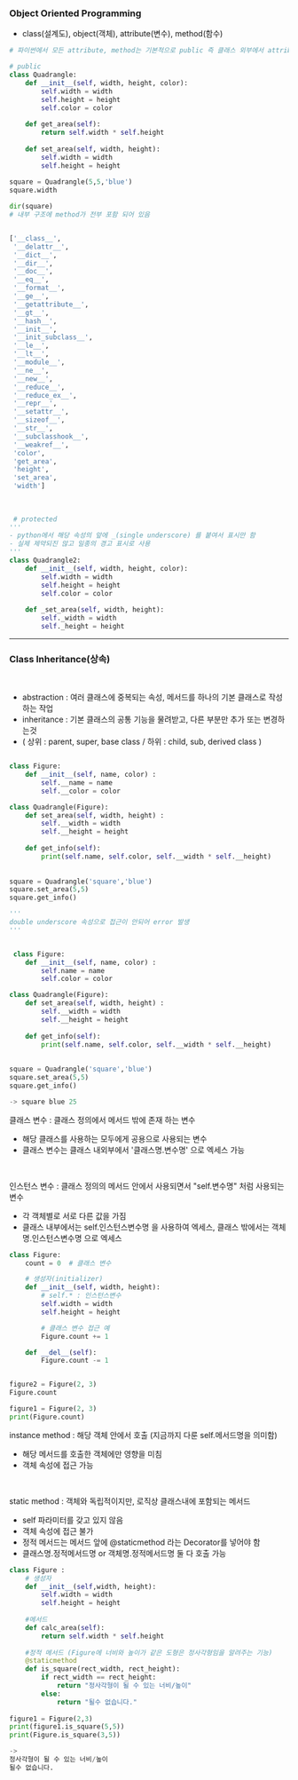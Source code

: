 ### Object Oriented Programming
- class(설계도), object(객체), attribute(변수), method(함수)


```python
# 파이썬에서 모든 attribute, method는 기본적으로 public 즉 클래스 외부에서 attribute, method 접근 가능

# public
class Quadrangle:
    def __init__(self, width, height, color):
        self.width = width 
        self.height = height 
        self.color = color 
        
    def get_area(self):
        return self.width * self.height
    
    def set_area(self, width, height):
        self.width = width
        self.height = height
        
square = Quadrangle(5,5,'blue')
square.width

dir(square)
# 내부 구조에 method가 전부 포함 되어 있음


['__class__',
 '__delattr__',
 '__dict__',
 '__dir__',
 '__doc__',
 '__eq__',
 '__format__',
 '__ge__',
 '__getattribute__',
 '__gt__',
 '__hash__',
 '__init__',
 '__init_subclass__',
 '__le__',
 '__lt__',
 '__module__',
 '__ne__',
 '__new__',
 '__reduce__',
 '__reduce_ex__',
 '__repr__',
 '__setattr__',
 '__sizeof__',
 '__str__',
 '__subclasshook__',
 '__weakref__',
 'color',
 'get_area',
 'height',
 'set_area',
 'width']
 
 
 
 # protected
'''
- python에서 해당 속성의 앞에 _(single underscore) 를 붙여서 표시만 함
- 실제 제약되진 않고 일종의 경고 표시로 사용
'''
class Quadrangle2:
    def __init__(self, width, height, color):
        self.width = width
        self.height = height 
        self.color = color
    
    def _set_area(self, width, height):
        self._width = width
        self._height = height
```

----------------

### Class Inheritance(상속)
<br> 

- abstraction : 여러 클래스에 중복되는 속성, 메서드를 하나의 기본 클래스로 작성하는 작업
- inheritance : 기본 클래스의 공통 기능을 물려받고, 다른 부분만 추가 또는 변경하는것     
- ( 상위 : parent, super, base class / 하위 : child, sub, derived class )


```python

class Figure:
    def __init__(self, name, color) : 
        self.__name = name
        self.__color = color 

class Quadrangle(Figure):
    def set_area(self, width, height) :
        self.__width = width
        self.__height = height
        
    def get_info(self):
        print(self.name, self.color, self.__width * self.__height)
        
        
square = Quadrangle('square','blue')
square.set_area(5,5)
square.get_info()

'''
double underscore 속성으로 접근이 안되어 error 발생
'''    


 class Figure:
    def __init__(self, name, color) : 
        self.name = name
        self.color = color 

class Quadrangle(Figure):
    def set_area(self, width, height) :
        self.__width = width
        self.__height = height
        
    def get_info(self):
        print(self.name, self.color, self.__width * self.__height)
        
        
square = Quadrangle('square','blue')
square.set_area(5,5)
square.get_info()

-> square blue 25

```

클래스 변수 : 클래스 정의에서 메서드 밖에 존재 하는 변수
- 해당 클래스를 사용하는 모두에게 공용으로 사용되는 변수
- 클래스 변수는 클래스 내외부에서 '클래스명.변수명' 으로 엑세스 가능

<br> 

인스턴스 변수 : 클래스 정의의 메서드 안에서 사용되면서 "self.변수명" 처럼 사용되는 변수
- 각 객체별로 서로 다른 값을 가짐
- 클래스 내부에서는 self.인스턴스변수명 을 사용하여 엑세스, 클래스 밖에서는 객체명.인스턴스변수명 으로 엑세스


```python
class Figure:
    count = 0  # 클래스 변수

    # 생성자(initializer)
    def __init__(self, width, height):
        # self.* : 인스턴스변수
        self.width = width
        self.height = height

        # 클래스 변수 접근 예
        Figure.count += 1

    def __del__(self):
        Figure.count -= 1


figure2 = Figure(2, 3)
Figure.count

figure1 = Figure(2, 3)
print(Figure.count)
```
instance method : 해당 객체 안에서 호출 (지금까지 다룬 self.메서드명을 의미함)
- 해당 메서드를 호출한 객체에만 영향을 미침
- 객체 속성에 접근 가능  

<br>  

static method : 객체와 독립적이지만, 로직상 클래스내에 포함되는 메서드  
- self 파라미터를 갖고 있지 않음
- 객체 속성에 접근 불가
- 정적 메서드는 메서드 앞에 @staticmethod 라는 Decorator를 넣어야 함
- 클래스명.정적메서드명 or 객체명.정적메서드명 둘 다 호출 가능

```python
class Figure : 
    # 생성자
    def __init__(self,width, height):
        self.width = width
        self.height = height
       
    #메서드
    def calc_area(self):
        return self.width * self.height
    
    #정적 메서드 (Figure에 너비와 높이가 같은 도형은 정사각형임을 알려주는 기능)
    @staticmethod
    def is_square(rect_width, rect_height):
        if rect_width == rect_height:
            return "정사각형이 될 수 있는 너비/높이"
        else:
            return "될수 없습니다."
            
figure1 = Figure(2,3)
print(figure1.is_square(5,5))
print(Figure.is_square(3,5)) 

->
정사각형이 될 수 있는 너비/높이
될수 없습니다.

```



